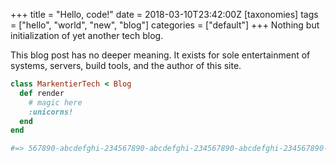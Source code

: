 +++
title = "Hello, code!"
date = 2018-03-10T23:42:00Z
[taxonomies]
tags = ["hello", "world", "new", "blog"]
categories = ["default"]
+++
Nothing but initialization of yet another tech blog.

<!-- more -->

This blog post has no deeper meaning.
It exists for sole entertainment of systems, servers, build tools, and the author of this site.

```ruby
class MarkentierTech < Blog
  def render
    # magic here
    :unicorns!
  end
end

#=> 567890-abcdefghi-234567890-abcdefghi-234567890-abcdefghi-234567890-abcdef.80
```
